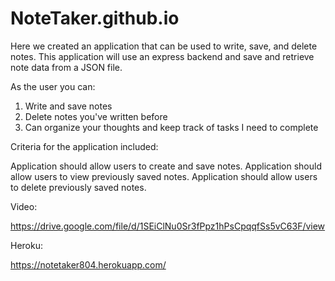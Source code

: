 # NoteTaker.github.io

Here we created an application that can be used to write, save, and delete notes. This application will use an express backend and save and retrieve note data from a JSON file.


As the user you can:
1. Write and save notes
2. Delete notes you've written before
3. Can organize your thoughts and keep track of tasks I need to complete


Criteria for the application included:

Application should allow users to create and save notes.
Application should allow users to view previously saved notes.
Application should allow users to delete previously saved notes.

Video:

https://drive.google.com/file/d/1SEiClNu0Sr3fPpz1hPsCpqqfSs5vC63F/view

Heroku:

https://notetaker804.herokuapp.com/

